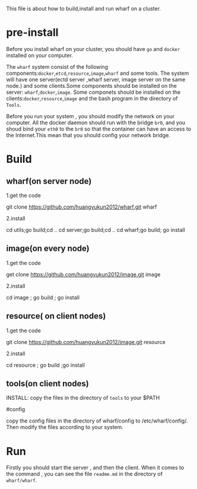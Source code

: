 
This file is about how to build,install and run wharf on a cluster.

# pre-install

Before you install wharf on your cluster, you should have `go` and `docker` installed on your computer.

The `wharf` system consist of the following components:`docker`,`etcd`,`resource`,`image`,`wharf` and some tools. The system will have one server(ectd server ,wharf server, image server on the same node.) and some clients.Some components should be installed on the server: `wharf`,`docker`,`image`. Some componets should be installed on the clients:`docker`,`resource`,`image` and the bash program in the directory of `Tools`.

Before you run your system , you should modify the network on your computer. All the docker daemon should run with the bridge `br0`, and you shoud bind your `eth0` to the `br0` so that the container can have an access to the Internet.This mean that you should config your network bridge.

# Build

## wharf(on server node)

1.get the code

git clone https://github.com/huangyukun2012/wharf.git wharf

2.install 

cd utils;go build;cd ..
cd server;go build;cd ..
cd wharf;go build; go install

## image(on every node)

1.get the code 

get clone https://github.com/huangyukun2012/image.git image

2.install 

cd image ; go build ; go install 

## resource( on client nodes)

1.get the code

git clone https://github.com/huangyukun2012/image.git resource

2.install 

cd resource ; go build ;go install

## tools(on client nodes)

INSTALL: copy the files in the directory of `tools` to your $PATH

#config

copy the config files in the directory of wharf/config to /etc/wharf/config/. Then modify the files according to your system.

# Run

Firstly you should start the server , and then the client. When it comes to the command , you can see the file `readme.md` in the directory of `wharf/wharf`.




